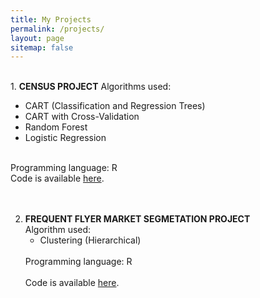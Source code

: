 ```yaml
---
title: My Projects
permalink: /projects/
layout: page
sitemap: false
---
```

   <br>
   1. <b>CENSUS PROJECT</b>         
         Algorithms used:  
                           <ul>
                           <li>CART (Classification and Regression Trees)</li>
                           <li>CART with Cross-Validation</li>
                           <li>Random Forest</li>
                           <li>Logistic Regression</li>
                           </ul>
         <br>
         Programming language: R          
         <br>
         Code is available <a href="http://sachinshrestha.github.io/census.html">here</a>.
         <br><br><br>

   2. <b>FREQUENT FLYER MARKET SEGMETATION PROJECT</b><br>
        Algorithm used:       
                           <ul>
                           <li>Clustering (Hierarchical)</li>
                           </ul>
         <br>
         Programming language: R  
         <br>
        Code is available <a href="http://sachinshrestha.github.io/frequentFlyer.html">here</a>.
         <br><br>
